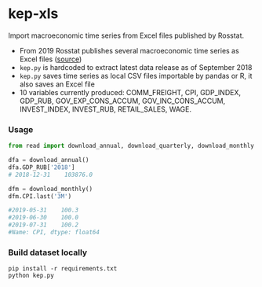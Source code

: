 # kep-xls
Import macroeconomic time series from Excel files published by Rosstat.

- From 2019 Rosstat publishes several macroeconomic time series as Excel files ([source](https://www.gks.ru/compendium/document/50802)) 
- `kep.py` is hardcoded to extract latest data release as of September 2018
- `kep.py` saves time series as local CSV files importable by pandas or R, it also saves an Excel file
- 10 variables currently produced: COMM_FREIGHT, CPI, GDP_INDEX, GDP_RUB, GOV_EXP_CONS_ACCUM, 
GOV_INC_CONS_ACCUM, INVEST_INDEX, INVEST_RUB, RETAIL_SALES, WAGE.

### Usage 

```python 
from read import download_annual, download_quarterly, download_monthly

dfa = download_annual()
dfa.GDP_RUB['2018']
# 2018-12-31    103876.0

dfm = download_monthly()
dfm.CPI.last('3M')

#2019-05-31    100.3
#2019-06-30    100.0
#2019-07-31    100.2
#Name: CPI, dtype: float64
```

### Build dataset locally

```
pip install -r requirements.txt
python kep.py
```
